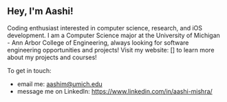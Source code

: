 ## Hey, I'm Aashi!

Coding enthusiast interested in computer science, research, and iOS development. I am a Computer Science major at the University of Michigan - Ann Arbor College of Engineering, always looking for software engineering opportunities and projects! Visit my website: [] to learn more about my projects and courses!

To get in touch:
  - email me: aashim@umich.edu
  - message me on LinkedIn: https://www.linkedin.com/in/aashi-mishra/

<!--
**am3005/am3005** is a ✨ _special_ ✨ repository because its `README.md` (this file) appears on your GitHub profile.

Here are some ideas to get you started:

- 🔭 I’m currently working on ...
- 🌱 I’m currently learning ...
- 👯 I’m looking to collaborate on ...
- 🤔 I’m looking for help with ...
- 💬 Ask me about ...
- 📫 How to reach me: ...
- 😄 Pronouns: ...
- ⚡ Fun fact: ...
-->
